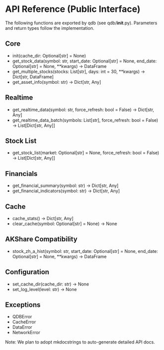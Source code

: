 # API Reference (Public Interface)

The following functions are exported by qdb (see qdb/__init__.py). Parameters and return types follow the implementation.

## Core
- init(cache_dir: Optional[str] = None)
- get_stock_data(symbol: str, start_date: Optional[str] = None, end_date: Optional[str] = None, **kwargs) -> DataFrame
- get_multiple_stocks(stocks: List[str], days: int = 30, **kwargs) -> Dict[str, DataFrame]
- get_asset_info(symbol: str) -> Dict[str, Any]

## Realtime
- get_realtime_data(symbol: str, force_refresh: bool = False) -> Dict[str, Any]
- get_realtime_data_batch(symbols: List[str], force_refresh: bool = False) -> List[Dict[str, Any]]

## Stock List
- get_stock_list(market: Optional[str] = None, force_refresh: bool = False) -> List[Dict[str, Any]]

## Financials
- get_financial_summary(symbol: str) -> Dict[str, Any]
- get_financial_indicators(symbol: str) -> Dict[str, Any]

## Cache
- cache_stats() -> Dict[str, Any]
- clear_cache(symbol: Optional[str] = None) -> None

## AKShare Compatibility
- stock_zh_a_hist(symbol: str, start_date: Optional[str] = None, end_date: Optional[str] = None, **kwargs) -> DataFrame

## Configuration
- set_cache_dir(cache_dir: str) -> None
- set_log_level(level: str) -> None

## Exceptions
- QDBError
- CacheError
- DataError
- NetworkError

Note: We plan to adopt mkdocstrings to auto-generate detailed API docs.


